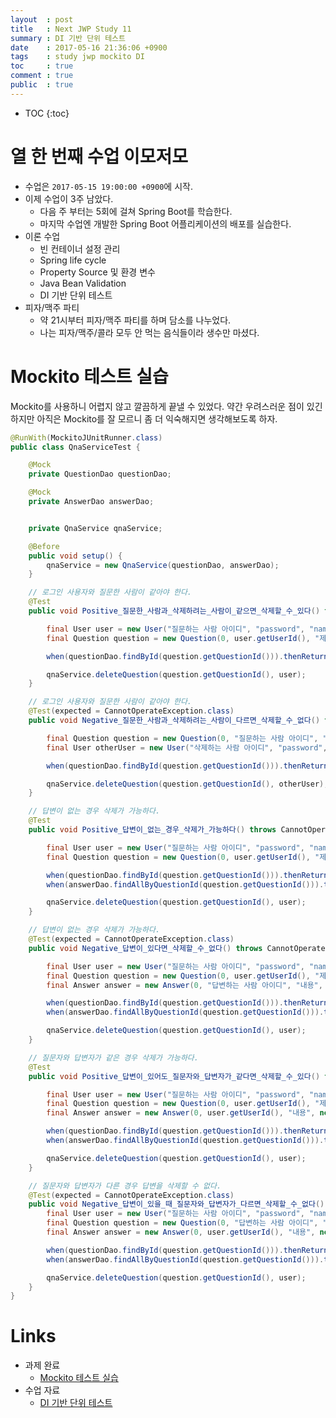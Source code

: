 ```yaml
---
layout  : post
title   : Next JWP Study 11
summary : DI 기반 단위 테스트
date    : 2017-05-16 21:36:06 +0900
tags    : study jwp mockito DI
toc     : true
comment : true
public  : true
---
```

* TOC
{:toc}

# 열 한 번째 수업 이모저모

* 수업은 `2017-05-15 19:00:00 +0900`에 시작.
* 이제 수업이 3주 남았다.
    * 다음 주 부터는 5회에 걸쳐 Spring Boot를 학습한다.
    * 마지막 수업엔 개발한 Spring Boot 어플리케이션의 배포를 실습한다.
* 이론 수업
    * 빈 컨테이너 설정 관리
    * Spring life cycle
    * Property Source 및 환경 변수
    * Java Bean Validation
    * DI 기반 단위 테스트
* 피자/맥주 파티
    * 약 21시부터 피자/맥주 파티를 하며 담소를 나누었다.
    * 나는 피자/맥주/콜라 모두 안 먹는 음식들이라 생수만 마셨다.

# Mockito 테스트 실습

Mockito를 사용하니 어렵지 않고 깔끔하게 끝낼 수 있었다.
약간 우려스러운 점이 있긴 하지만 아직은 Mockito를 잘 모르니 좀 더 익숙해지면 생각해보도록 하자.

```java
@RunWith(MockitoJUnitRunner.class)
public class QnaServiceTest {

    @Mock
    private QuestionDao questionDao;

    @Mock
    private AnswerDao answerDao;


    private QnaService qnaService;

    @Before
    public void setup() {
        qnaService = new QnaService(questionDao, answerDao);
    }

    // 로그인 사용자와 질문한 사람이 같아야 한다.
    @Test
    public void Positive_질문한_사람과_삭제하려는_사람이_같으면_삭제할_수_있다() throws CannotOperateException {

        final User user = new User("질문하는 사람 아이디", "password", "name", "email");
        final Question question = new Question(0, user.getUserId(), "제목", "내용", new Date(), 0);

        when(questionDao.findById(question.getQuestionId())).thenReturn(question);

        qnaService.deleteQuestion(question.getQuestionId(), user);
    }

    // 로그인 사용자와 질문한 사람이 같아야 한다.
    @Test(expected = CannotOperateException.class)
    public void Negative_질문한_사람과_삭제하려는_사람이_다르면_삭제할_수_없다() throws CannotOperateException {

        final Question question = new Question(0, "질문하는 사람 아이디", "제목", "내용", new Date(), 0);
        final User otherUser = new User("삭제하는 사람 아이디", "password", "name", "email");

        when(questionDao.findById(question.getQuestionId())).thenReturn(question);

        qnaService.deleteQuestion(question.getQuestionId(), otherUser);
    }

    // 답변이 없는 경우 삭제가 가능하다.
    @Test
    public void Positive_답변이_없는_경우_삭제가_가능하다() throws CannotOperateException {

        final User user = new User("질문하는 사람 아이디", "password", "name", "email");
        final Question question = new Question(0, user.getUserId(), "제목", "내용", new Date(), 0);

        when(questionDao.findById(question.getQuestionId())).thenReturn(question);
        when(answerDao.findAllByQuestionId(question.getQuestionId())).thenReturn(Collections.EMPTY_LIST);

        qnaService.deleteQuestion(question.getQuestionId(), user);
    }

    // 답변이 없는 경우 삭제가 가능하다.
    @Test(expected = CannotOperateException.class)
    public void Negative_답변이_있다면_삭제할_수_없다() throws CannotOperateException {

        final User user = new User("질문하는 사람 아이디", "password", "name", "email");
        final Question question = new Question(0, user.getUserId(), "제목", "내용", new Date(), 0);
        final Answer answer = new Answer(0, "답변하는 사람 아이디", "내용", new Date(), question.getQuestionId());

        when(questionDao.findById(question.getQuestionId())).thenReturn(question);
        when(answerDao.findAllByQuestionId(question.getQuestionId())).thenReturn(Arrays.asList(answer));

        qnaService.deleteQuestion(question.getQuestionId(), user);
    }

    // 질문자와 답변자가 같은 경우 삭제가 가능하다.
    @Test
    public void Positive_답변이_있어도_질문자와_답변자가_같다면_삭제할_수_있다() throws CannotOperateException {

        final User user = new User("질문하는 사람 아이디", "password", "name", "email");
        final Question question = new Question(0, user.getUserId(), "제목", "내용", new Date(), 0);
        final Answer answer = new Answer(0, user.getUserId(), "내용", new Date(), question.getQuestionId());

        when(questionDao.findById(question.getQuestionId())).thenReturn(question);
        when(answerDao.findAllByQuestionId(question.getQuestionId())).thenReturn(Arrays.asList(answer));

        qnaService.deleteQuestion(question.getQuestionId(), user);
    }

    // 질문자와 답변자가 다른 경우 답변을 삭제할 수 없다.
    @Test(expected = CannotOperateException.class)
    public void Negative_답변이_있을_때_질문자와_답변자가_다르면_삭제할_수_없다() throws CannotOperateException {
        final User user = new User("질문하는 사람 아이디", "password", "name", "email");
        final Question question = new Question(0, "답변하는 사람 아이디", "제목", "내용", new Date(), 0);
        final Answer answer = new Answer(0, user.getUserId(), "내용", new Date(), question.getQuestionId());

        when(questionDao.findById(question.getQuestionId())).thenReturn(question);
        when(answerDao.findAllByQuestionId(question.getQuestionId())).thenReturn(Arrays.asList(answer));

        qnaService.deleteQuestion(question.getQuestionId(), user);
    }
}
```

# Links


* 과제 완료
    * [Mockito 테스트 실습](https://github.com/johngrib/jwp-spring/tree/step2-johngrib)
* 수업 자료
    * [DI 기반 단위 테스트](https://nextstep.camp/courses/-KgDNT4rfavb_BzYLBXr/-Kf9qPOW42m1nnuoyvXz/lessons/-KiY-AXcRm8DhRdOy5Rv)
